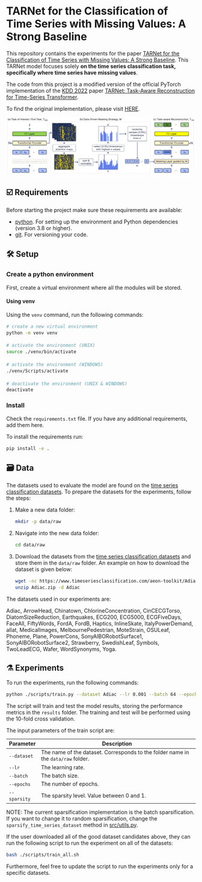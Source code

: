 # TARNet for the Classification of Time Series with Missing Values: A Strong Baseline

This repository contains the experiments for the paper [TARNet for the Classification of Time Series with Missing Values: A Strong Baseline](#). This TARNet model focuses solely **on the time series classification task, specifically where time series have missing values**.

The code from this project is a modified version of the official PyTorch implementation of the [KDD 2022](https://kdd.org/kdd2022/) paper [TARNet: Task-Aware Reconstruction for Time-Series Transformer](https://dl.acm.org/doi/10.1145/3534678.3539329).

To find the original implementation, please visit [HERE](https://github.com/ranakroychowdhury/TARNet).

![The TARNet model architecture, adapted from the original paper](docs/TARNet.png)


## ☑️ Requirements

Before starting the project make sure these requirements are available:

- [python]. For setting up the environment and Python dependencies (version 3.8 or higher).
- [git]. For versioning your code.

## 🛠️ Setup

### Create a python environment

First, create a virtual environment where all the modules will be stored.

#### Using venv

Using the `venv` command, run the following commands:

```bash
# create a new virtual environment
python -m venv venv

# activate the environment (UNIX)
source ./venv/bin/activate

# activate the environment (WINDOWS)
./venv/Scripts/activate

# deactivate the environment (UNIX & WINDOWS)
deactivate
```

### Install

Check the `requirements.txt` file. If you have any additional requirements, add them here.

To install the requirements run:

```bash
pip install -e .
```

## 🗃️ Data

The datasets used to evaluate the model are found on the [time series classification datasets].
To prepare the datasets for the experiments, follow the steps:

1. Make a new data folder:
    ```bash
    mkdir -p data/raw
    ```

2. Navigate into the new data folder:
    ```bash
    cd data/raw
    ```
3. Download the datasets from the [time series classification datasets] and store them in
    the `data/raw` folder. An example on how to download the dataset is given below:
    ```bash
    wget -nc https://www.timeseriesclassification.com/aeon-toolkit/Adiac.zip
    unzip Adiac.zip -d Adiac
    ```

The datasets used in our experiments are:

Adiac, ArrowHead, Chinatown, ChlorineConcentration, CinCECGTorso, DiatomSizeReduction, Earthquakes, ECG200, ECG5000, ECGFiveDays, FaceAll, FiftyWords, FordA, FordB, Haptics, InlineSkate, ItalyPowerDemand, allat, MedicalImages, MelbournePedestrian, MoteStrain, OSULeaf, Phoneme, Plane, PowerCons, SonyAIBORobotSurface1, SonyAIBORobotSurface2, Strawberry, SwedishLeaf, Symbols, TwoLeadECG, Wafer, WordSynonyms, Yoga.



## ⚗️ Experiments

To run the experiments, run the following commands:

```bash
python ./scripts/train.py --dataset Adiac --lr 0.001 --batch 64 --epochs 100 --sparsity 0.8
```

The script will train and test the model results, storing the performance metrics in the `results` folder.
The training and test will be performed using the 10-fold cross validation.

The input parameters of the train script are:

| Parameter    | Description                                                                       |
| ------------ | --------------------------------------------------------------------------------- |
| `--dataset`  | The name of the dataset. Corresponds to the folder name in the `data/raw` folder. |
| `--lr`       | The learning rate.                                                                |
| `--batch`    | The batch size.                                                                   |
| `--epochs`   | The number of epochs.                                                             |
| `--sparsity` | The sparsity level. Value between 0 and 1.                                        |


NOTE: The current sparsification implementation is the batch sparsification. If you want to change it
to random sparsification, change the `sparsify_time_series_dataset` method in [src/utils.py](src/utils.py).


If the user downloaded all of the good dataset candidates above, they can run the following script to
run the experiment on all of the datasets:

```bash
bash ./scripts/train_all.sh
```

Furthermore, feel free to update the script to run the experiments only for a specific datasets.



[python]: https://www.python.org/
[git]: https://git-scm.com/
[time series classification datasets]: https://www.timeseriesclassification.com/dataset.php
